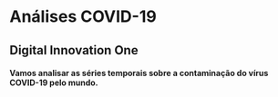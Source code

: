 # Análises COVID-19

## Digital Innovation One

#### Vamos analisar as séries temporais sobre a contaminação do vírus COVID-19 pelo mundo.
